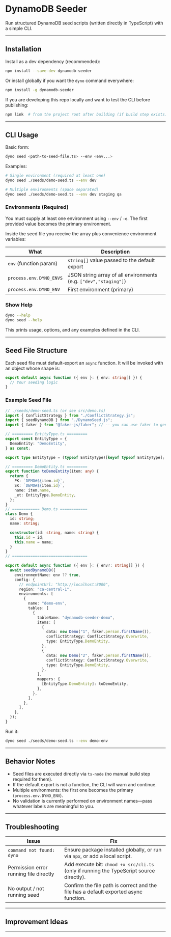 # DynamoDB Seeder

Run structured DynamoDB seed scripts (written directly in TypeScript) with a simple CLI.

---

## Installation

Install as a dev dependency (recommended):

```bash
npm install --save-dev dynamodb-seeder
```

Or install globally if you want the `dyno` command everywhere:

```bash
npm install -g dynamodb-seeder
```

If you are developing this repo locally and want to test the CLI before publishing:

```bash
npm link  # from the project root after building (if build step exists)
```

---

## CLI Usage

Basic form:

```bash
dyno seed <path-to-seed-file.ts> --env <env...>
```

Examples:

```bash
# Single environment (required at least one)
dyno seed ./seeds/demo-seed.ts --env dev

# Multiple environments (space separated)
dyno seed ./seeds/demo-seed.ts --env dev staging qa
```

### Environments (Required)

You must supply at least one environment using `--env` / `-e`. The first provided value becomes the primary environment.

Inside the seed file you receive the array plus convenience environment variables:

| What                    | Description                                                      |
| ----------------------- | ---------------------------------------------------------------- |
| `env` (function param)  | `string[]` value passed to the default export                    |
| `process.env.DYNO_ENVS` | JSON string array of all environments (e.g. `["dev","staging"]`) |
| `process.env.DYNO_ENV`  | First environment (primary)                                      |

### Show Help

```bash
dyno --help
dyno seed --help
```

This prints usage, options, and any examples defined in the CLI.

---

## Seed File Structure

Each seed file must default-export an `async` function. It will be invoked with an object whose shape is:

```ts
export default async function ({ env }: { env: string[] }) {
  // Your seeding logic
}
```

### Example Seed File

```ts
// ./seeds/demo-seed.ts (or see src/demo.ts)
import { ConflictStrategy } from "./ConflictStrategy.js";
import { seedDynamoDB } from "./DynamoSeed.js";
import { faker } from "@faker-js/faker"; // -- you can use faker to generate data.

// ========= EntityType.ts =========
export const EntityType = {
  DemoEntity: "DemoEntity",
} as const;

export type EntityType = (typeof EntityType)[keyof typeof EntityType];

// ========= DemoEntity.ts =========
export function toDemoEntity(item: any) {
  return {
    PK: `DEMO#${item.id}`,
    SK: `DEMO#${item.id}`,
    name: item.name,
    _et: EntityType.DemoEntity,
  };
}
// ============ Demo.ts ============
class Demo {
  id: string;
  name: string;

  constructor(id: string, name: string) {
    this.id = id;
    this.name = name;
  }
}
// =================================

export default async function ({ env }: { env?: string[] }) {
  await seedDynamoDB({
    environmentName: env ?? true,
    config: {
      // endpointUrl: "http://localhost:8000",
      region: "ca-central-1",
      environments: [
        {
          name: "demo-env",
          tables: [
            {
              tableName: "dynamodb-seeder-demo",
              items: [
                {
                  data: new Demo("1", faker.person.firstName()),
                  conflictStrategy: ConflictStrategy.Overwrite,
                  type: EntityType.DemoEntity,
                },
                {
                  data: new Demo("2", faker.person.firstName()),
                  conflictStrategy: ConflictStrategy.Overwrite,
                  type: EntityType.DemoEntity,
                },
              ],
              mappers: {
                [EntityType.DemoEntity]: toDemoEntity,
              },
            },
          ],
        },
      ],
    },
  });
}
```

Run it:

```bash
dyno seed ./seeds/demo-seed.ts --env demo-env
```

---

## Behavior Notes

- Seed files are executed directly via `ts-node` (no manual build step required for them).
- If the default export is not a function, the CLI will warn and continue.
- Multiple environments: the first one becomes the primary (`process.env.DYNO_ENV`).
- No validation is currently performed on environment names—pass whatever labels are meaningful to you.

---

## Troubleshooting

| Issue                                  | Fix                                                                                      |
| -------------------------------------- | ---------------------------------------------------------------------------------------- |
| `command not found: dyno`              | Ensure package installed globally, or run via `npx`, or add a local script.              |
| Permission error running file directly | Add execute bit: `chmod +x src/cli.ts` (only if running the TypeScript source directly). |
| No output / not running seed           | Confirm the file path is correct and the file has a default exported async function.     |

---

## Improvement Ideas

---
